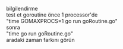 bilgilendirme<br />
test et goroutine önce 1 processor'de<br />
"time GOMAXPROCS=1  go run goRoutine.go"<br />
sonra <br />
"time go run goRoutine.go"<br />
aradaki zaman farkını görün